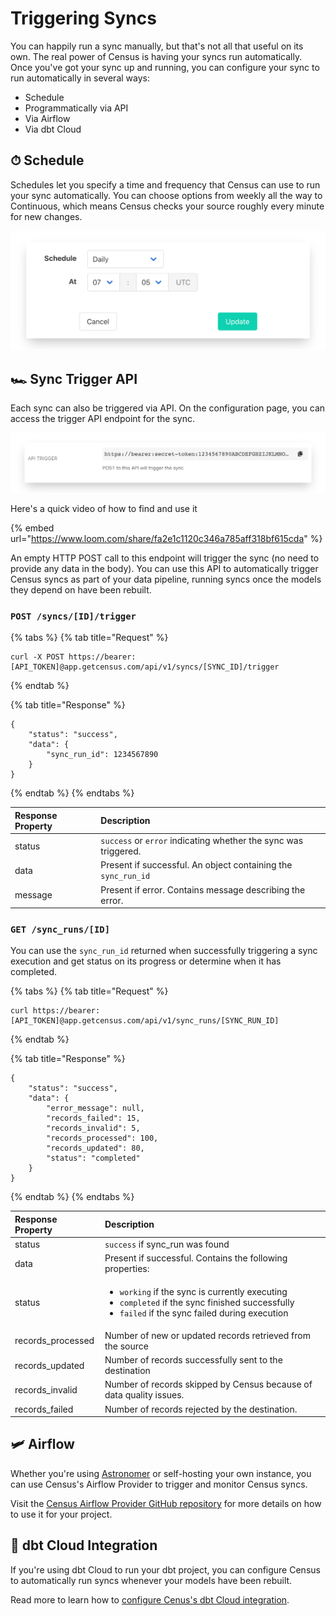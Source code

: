 # Triggering Syncs

You can happily run a sync manually, but that's not all that useful on its own. The real power of Census is having your syncs run automatically. Once you've got your sync up and running, you can configure your sync to run automatically in several ways:

* Schedule
* Programmatically via API
* Via Airflow
* Via dbt Cloud

## ⏱ Schedule

Schedules let you specify a time and frequency that Census can use to run your sync automatically. You can choose options from weekly all the way to Continuous, which means Census checks your source roughly every minute for new changes. 

![](../.gitbook/assets/screely-1621265385900.png)

## **🏎 Sync Trigger API**

Each sync can also be triggered via API. On the configuration page, you can access the trigger API endpoint for the sync. 

![](../.gitbook/assets/screely-1621265332761.png)

Here's a quick video of how to find and use it

{% embed url="https://www.loom.com/share/fa2e1c1120c346a785aff318bf615cda" %}

An empty HTTP POST call to this endpoint will trigger the sync \(no need to provide any data in the body\). You can use this API to automatically trigger Census syncs as part of your data pipeline, running syncs once the models they depend on have been rebuilt.

### `POST /syncs/[ID]/trigger`

{% tabs %}
{% tab title="Request" %}
```
curl -X POST https://bearer:[API_TOKEN]@app.getcensus.com/api/v1/syncs/[SYNC_ID]/trigger
```
{% endtab %}

{% tab title="Response" %}
```text
{
    "status": "success",
    "data": {
        "sync_run_id": 1234567890
    }
}
```
{% endtab %}
{% endtabs %}

| Response Property | Description |
| :--- | :--- |
| status | `success` or `error` indicating whether the sync was triggered. |
| data | Present if successful. An object containing the `sync_run_id` |
| message | Present if error. Contains message describing the error.  |

### `GET /sync_runs/[ID]`

You can use the `sync_run_id` returned when successfully triggering a sync execution and get status on its progress or determine when it has completed.

{% tabs %}
{% tab title="Request" %}
```
curl https://bearer:[API_TOKEN]@app.getcensus.com/api/v1/sync_runs/[SYNC_RUN_ID]
```
{% endtab %}

{% tab title="Response" %}
```text
{
    "status": "success",
    "data": {
        "error_message": null,
        "records_failed": 15,
        "records_invalid": 5,
        "records_processed": 100,
        "records_updated": 80,
        "status": "completed"
    }
}
```
{% endtab %}
{% endtabs %}

<table>
  <thead>
    <tr>
      <th style="text-align:left">Response Property</th>
      <th style="text-align:left">Description</th>
    </tr>
  </thead>
  <tbody>
    <tr>
      <td style="text-align:left">status</td>
      <td style="text-align:left"><code>success</code> if sync_run was found</td>
    </tr>
    <tr>
      <td style="text-align:left">data</td>
      <td style="text-align:left">Present if successful. Contains the following properties:</td>
    </tr>
    <tr>
      <td style="text-align:left">status</td>
      <td style="text-align:left">
        <ul>
          <li><code>working</code> if the sync is currently executing</li>
          <li><code>completed</code> if the sync finished successfully</li>
          <li><code>failed</code> if the sync failed during execution</li>
        </ul>
      </td>
    </tr>
    <tr>
      <td style="text-align:left">records_processed</td>
      <td style="text-align:left">Number of new or updated records retrieved from the source</td>
    </tr>
    <tr>
      <td style="text-align:left">records_updated</td>
      <td style="text-align:left">Number of records successfully sent to the destination</td>
    </tr>
    <tr>
      <td style="text-align:left">records_invalid</td>
      <td style="text-align:left">Number of records skipped by Census because of data quality issues.</td>
    </tr>
    <tr>
      <td style="text-align:left">records_failed</td>
      <td style="text-align:left">Number of records rejected by the destination.</td>
    </tr>
  </tbody>
</table>



## 🛩 Airflow

Whether you're using [Astronomer](https://astronomer.io) or self-hosting your own instance, you can use Census's   Airflow Provider to trigger and monitor Census syncs.

Visit the [Census Airflow Provider GitHub repository](https://github.com/sutrolabs/airflow-provider-census) for more details on how to use it for your project. 

## 🔌 dbt Cloud Integration

If you're using dbt Cloud to run your dbt project, you can configure Census to automatically run syncs whenever your models have been rebuilt. 

Read more to learn how to [configure Cenus's dbt Cloud integration](native-dbt-integration.md#setting-it-up).




